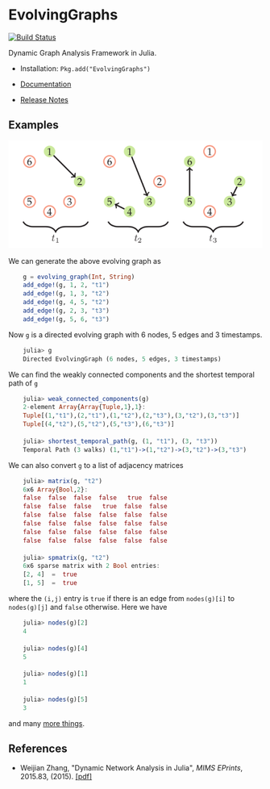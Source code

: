 # EvolvingGraphs

[![Build Status](https://travis-ci.org/weijianzhang/EvolvingGraphs.jl.svg?branch=master)](https://travis-ci.org/weijianzhang/EvolvingGraphs.jl)

Dynamic Graph Analysis Framework in Julia.

* Installation: ``Pkg.add("EvolvingGraphs")``

* [Documentation](http://evolvinggraphsjl.readthedocs.org/en/latest/)

* [Release Notes](https://github.com/weijianzhang/EvolvingGraphs.jl/blob/master/NEWS.md)

## Examples

![simple evolving graph](doc/example1.png)

We can generate the above evolving graph as

```julia
    g = evolving_graph(Int, String)
	add_edge!(g, 1, 2, "t1")
	add_edge!(g, 1, 3, "t2")
	add_edge!(g, 4, 5, "t2")
	add_edge!(g, 2, 3, "t3")
	add_edge!(g, 5, 6, "t3")
```
Now ``g`` is a directed evolving graph with
6 nodes, 5 edges and 3 timestamps.

```julia
	julia> g
	Directed EvolvingGraph (6 nodes, 5 edges, 3 timestamps)
```

We can find the weakly connected components and the shortest
temporal path of ``g``

```julia
	julia> weak_connected_components(g)
	2-element Array{Array{Tuple,1},1}:
	Tuple[(1,"t1"),(2,"t1"),(1,"t2"),(2,"t3"),(3,"t2"),(3,"t3")]
	Tuple[(4,"t2"),(5,"t2"),(5,"t3"),(6,"t3")]

	julia> shortest_temporal_path(g, (1, "t1"), (3, "t3"))
	Temporal Path (3 walks) (1,"t1")->(1,"t2")->(3,"t2")->(3,"t3")
```

We can also convert ``g`` to a list of adjacency matrices

```julia
	julia> matrix(g, "t2")
	6x6 Array{Bool,2}:
	false  false  false  false   true  false
	false  false  false   true  false  false
	false  false  false  false  false  false
	false  false  false  false  false  false
	false  false  false  false  false  false
	false  false  false  false  false  false

	julia> spmatrix(g, "t2")
	6x6 sparse matrix with 2 Bool entries:
	[2, 4]  =  true
	[1, 5]  =  true
```

where the `(i,j)` entry is `true` if there is an edge from
`nodes(g)[i]` to `nodes(g)[j]` and `false` otherwise. Here we have

```julia
	julia> nodes(g)[2]
	4
	
	julia> nodes(g)[4]
	5
	
	julia> nodes(g)[1]
	1
	
	julia> nodes(g)[5]
	3
```

and many [more things](http://evolvinggraphsjl.readthedocs.org/en/latest/tutorial.html).


## References

- Weijian Zhang,
  "Dynamic Network Analysis in Julia",
  *MIMS EPrints*, 2015.83, (2015).
  [[pdf]](http://eprints.ma.man.ac.uk/2376/)
  
